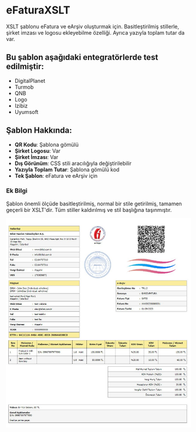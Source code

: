 # eFaturaXSLT
XSLT şablonu eFatura ve eArşiv oluşturmak için. Basitleştirilmiş stillerle, şirket imzası ve logosu ekleyebilme özelliği. Ayrıca yazıyla toplam tutar da var.

## Bu şablon aşağıdaki entegratörlerde test edilmiştir:
- DigitalPlanet
- Turmob
- QNB
- Logo
- Izibiz
- Uyumsoft

## Şablon Hakkında:
- **QR Kodu**: Şablona gömülü
- **Şirket Logosu**: Var
- **Şirket İmzası**: Var
- **Dış Görünüm**: CSS stili aracılığıyla değiştirilebilir
- **Yazıyla Toplam Tutar**: Şablona gömülü kod
- **Tek Şablon**: eFatura ve eArşiv için

### Ek Bilgi
Şablon önemli ölçüde basitleştirilmiş, normal bir stile getirilmiş, tamamen geçerli bir XSLT'dir. Tüm stiller kaldırılmış ve stil başlığına taşınmıştır.

![image](preview.png)
